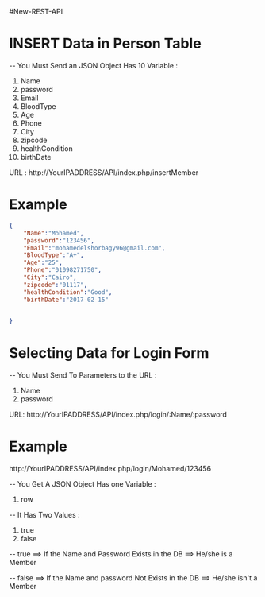#New-REST-API



# INSERT Data in Person Table 

-- You Must Send an JSON Object Has 10 Variable : 
  
1. Name
2. password
3. Email 
4. BloodType 
5. Age
6. Phone 
7. City
8. zipcode
9. healthCondition
10. birthDate

URL : http://YourIPADDRESS/API/index.php/insertMember



# Example 

```JSON
{
	"Name":"Mohamed",
	"password":"123456",
	"Email":"mohamedelshorbagy96@gmail.com",
	"BloodType":"A+",
	"Age":"25",
	"Phone":"01098271750",
	"City":"Cairo",
	"zipcode":"01117",
	"healthCondition":"Good",
	"birthDate":"2017-02-15"
	

}

```

# Selecting Data for Login Form 

-- You Must Send To Parameters to the URL : 

1. Name 
2. password


URL: http://YourIPADDRESS/API/index.php/login/:Name/:password

# Example 

http://YourIPADDRESS/API/index.php/login/Mohamed/123456



-- You Get A JSON Object Has one Variable : 

1. row 

-- It Has Two Values :

1. true 
2. false 

-- true ==> If the Name and Password Exists in the DB ==> He/she is a Member

-- false ==> If the Name and password Not Exists in the DB ==> He/she isn't a Member




















